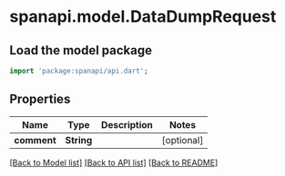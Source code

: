 # spanapi.model.DataDumpRequest

## Load the model package
```dart
import 'package:spanapi/api.dart';
```

## Properties
Name | Type | Description | Notes
------------ | ------------- | ------------- | -------------
**comment** | **String** |  | [optional] 

[[Back to Model list]](../README.md#documentation-for-models) [[Back to API list]](../README.md#documentation-for-api-endpoints) [[Back to README]](../README.md)


